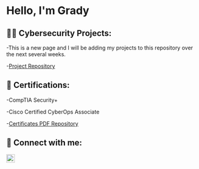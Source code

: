 <h1>Hello, I'm Grady </h1>
<h2>👨‍💻 Cybersecurity Projects:</h2>
-This is a new page and I will be adding my projects to this repository over the next several weeks.

-[Project Repository](https://github.com/gradygolden/Cybersecurity-Projects)

<h2>📄 Certifications:</h2>
-CompTIA Security+

-Cisco Certified CyberOps Associate

-[Certificates PDF Repository](https://github.com/gradygolden/Certifications)

<h2> 🤳 Connect with me:</h2>

[<img align="left" alt="grady-golden | LinkedIn" width="22px" src="https://cdn.jsdelivr.net/npm/simple-icons@v3/icons/linkedin.svg" />](https://linkedin.com/in/grady-golden)

